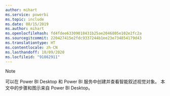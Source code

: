 ```yaml
---
author: mihart
ms.service: powerbi
ms.topic: include
ms.date: 08/15/2019
ms.author: mihart
ms.openlocfilehash: fd4fdee63309018431b25ae2046805e102e2fc2a
ms.sourcegitcommit: 220427415e2fdc9337244b1ee23e734854179d43
ms.translationtype: HT
ms.contentlocale: zh-CN
ms.lasthandoff: 10/09/2020
ms.locfileid: "91862911"
---
```

>[!NOTE]
>可以在 Power BI Desktop 和 Power BI 服务中创建并查看智能叙述视觉对象。 本文中的步骤和图示来自 Power BI Desktop。 

